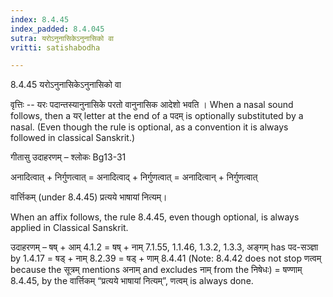 ```yaml
---
index: 8.4.45
index_padded: 8.4.045
sutra: यरोऽनुनासिकेऽनुनासिको वा
vritti: satishabodha

---
```

8.4.45 यरोऽनुनासिकेऽनुनासिको वा


वृत्तिः -- यरः पदान्तस्यानुनासिके परतो वानुनासिक आदेशो भवति । When a nasal sound follows, then a यर् letter at the end of a पदम् is optionally substituted by a nasal. (Even though the rule is optional, as a convention it is always followed in classical Sanskrit.)


गीतासु उदाहरणम् – श्लोकः Bg13-31


अनादित्वात् + निर्गुणत्वात् = अनादित्वाद् + निर्गुणत्वात् = अनादित्वान् + निर्गुणत्वात्


वार्त्तिकम् (under 8.4.45) प्रत्यये भाषायां नित्यम्। 


When an affix follows, the rule 8.4.45, even though optional, is always applied in Classical Sanskrit. 


उदाहरणम् – षष् + आम् 4.1.2 = षष् + नाम् 7.1.55, 1.1.46, 1.3.2, 1.3.3, अङ्गम् has पद-सञ्ज्ञा by 1.4.17 = षड् + नाम् 8.2.39 = षड् + णाम् 8.4.41 (Note: 8.4.42 does not stop णत्वम् because the सूत्रम् mentions अनाम् and excludes नाम् from the निषेधः) = षण्णाम् 8.4.45, by the वार्त्तिकम् “प्रत्यये भाषायां नित्यम्”, णत्वम् is always done. 
